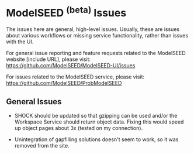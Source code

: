 
# ModelSEED <sup>(beta)</sup> Issues

The issues here are general, high-level issues.  Usually, these are issues about various workflows or missing service functionality, rather than issues with the UI.  

For general issue reporting and feature requests related to the ModelSEED website [include URL], please visit:
https://github.com/ModelSEED/ModelSEED-UI/issues

For issues related to the ModelSEED service, please visit:
https://github.com/ModelSEED/ProbModelSEED

## General Issues

- SHOCK should be updated so that gzipping can be used and/or the Workspace Service should return object data.  Fixing this would speed up object pages about 3x (tested on my connection).

- Unintegration of gapfilling solutions doesn't seem to work, so it was removed from the site.
